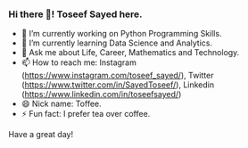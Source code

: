 ### Hi there 👋! Toseef Sayed here.


- 🔭 I’m currently working on Python Programming Skills.
- 🌱 I’m currently learning Data Science and Analytics.
- 💬 Ask me about Life, Career, Mathematics and Technology.
- 📫 How to reach me: Instagram (https://www.instagram.com/toseef_sayed/), Twitter (https://www.twitter.com/in/SayedToseef/), Linkedin (https://www.linkedin.com/in/toseefsayed/)
- 😄 Nick name: Toffee.
- ⚡ Fun fact: I prefer tea over coffee.

Have a great day!
